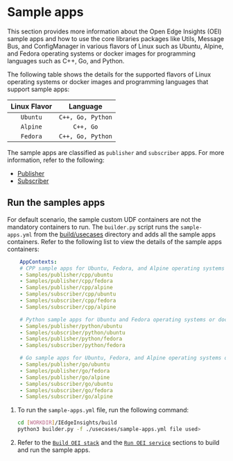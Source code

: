 # Sample apps

This section provides more information about the Open Edge Insights (OEI) sample apps and how to use the core libraries packages like Utils, Message Bus, and ConfigManager in various flavors of Linux such as Ubuntu, Alpine, and Fedora operating systems or docker images for programming languages such as C++, Go, and Python.

The following table shows the details for the supported flavors of Linux operating systems or docker images and programming languages that support sample apps:

| Linux Flavor | Language         |
| :----------: | :--------------: |
| `Ubuntu`     | `C++, Go, Python`|
| `Alpine`     | `C++, Go`        |
| `Fedora`     | `C++, Go, Python`|

The sample apps are classified as `publisher` and `subscriber` apps. For more information, refer to the following:

- [Publisher](publisher/README.md)
- [Subscriber](subscriber/README.md)

## Run the samples apps

For default scenario, the sample custom UDF containers are not the mandatory containers to run. The `builder.py` script runs the `sample-apps.yml` from the [build/usecases](https://github.com/open-edge-insights/eii-core/blob/master/build/usecases) directory and adds all the sample apps containers. Refer to the following list to view the details of the sample apps containers:

```yml
    AppContexts:
    # CPP sample apps for Ubuntu, Fedora, and Alpine operating systems or docker images
    - Samples/publisher/cpp/ubuntu
    - Samples/publisher/cpp/fedora
    - Samples/publisher/cpp/alpine
    - Samples/subscriber/cpp/ubuntu
    - Samples/subscriber/cpp/fedora
    - Samples/subscriber/cpp/alpine

    # Python sample apps for Ubuntu and Fedora operating systems or docker images
    - Samples/publisher/python/ubuntu
    - Samples/subscriber/python/ubuntu
    - Samples/publisher/python/fedora
    - Samples/subscriber/python/fedora

    # Go sample apps for Ubuntu, Fedora, and Alpine operating systems or docker images
    - Samples/publisher/go/ubuntu
    - Samples/publisher/go/fedora
    - Samples/publisher/go/alpine
    - Samples/subscriber/go/ubuntu
    - Samples/subscriber/go/fedora
    - Samples/subscriber/go/alpine
```

1. To run the `sample-apps.yml` file, run the following command:

    ```sh
    cd [WORKDIR]/IEdgeInsights/build
    python3 builder.py -f ./usecases/sample-apps.yml file used>
    ```

2. Refer to the [`Build OEI stack`](https://github.com/open-edge-insights/eii-core/blob/master/README.md) and the [`Run OEI service`](https://github.com/open-edge-insights/eii-core/blob/master/README.md) sections to build and run the sample apps.
